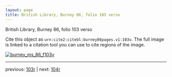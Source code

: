 ```yaml
---
layout: page
title: British Library, Burney 86, folio 103 verso
---
```


British Library, Burney 86, folio 103 verso

Cite this object as `urn:cite2:citebl:burney86pages.v1:103v`.  The full image is linked to a citation tool you can use to cite regions of the image.

[![burney_ms_86_f103v](http://www.homermultitext.org/iipsrv?IIIF=/project/homer/pyramidal/deepzoom/citebl/burney86imgs/v1/burney_ms_86_f103v.tif/full/800,/0/default.jpg)](http://www.homermultitext.org/ict2/?urn=urn:cite2:citebl:burney86imgs.v1:burney_ms_86_f103v) 

---

previous:  [103r](../103r/) | next: [104r](../104r/)